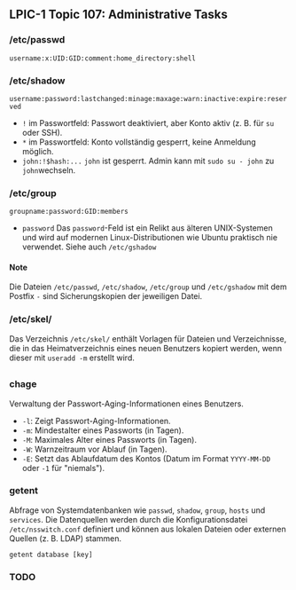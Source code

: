 ## LPIC-1 Topic 107: Administrative Tasks

### /etc/passwd
``
username:x:UID:GID:comment:home_directory:shell
``

### /etc/shadow
``
username:password:lastchanged:minage:maxage:warn:inactive:expire:reserved
``

- `!` im Passwortfeld: Passwort deaktiviert, aber Konto aktiv (z. B. für `su` oder SSH).
- `*` im Passwortfeld: Konto vollständig gesperrt, keine Anmeldung möglich.
- `john:!$hash:...` `john` ist gesperrt. Admin kann mit `sudo su - john` zu `john`wechseln.

### /etc/group
``
groupname:password:GID:members
``
- `password` Das `password`-Feld ist ein Relikt aus älteren UNIX-Systemen und wird auf modernen Linux-Distributionen wie Ubuntu praktisch nie verwendet. Siehe auch `/etc/gshadow`

#### Note
Die Dateien `/etc/passwd`, `/etc/shadow`, `/etc/group` und `/etc/gshadow` mit dem Postfix `-` sind Sicherungskopien der jeweiligen Datei.

### /etc/skel/

Das Verzeichnis `/etc/skel/` enthält Vorlagen für Dateien und Verzeichnisse, die in das Heimatverzeichnis eines neuen Benutzers kopiert werden, wenn dieser mit `useradd -m` erstellt wird.

##
### chage
Verwaltung der Passwort-Aging-Informationen eines Benutzers.

- `-l`: Zeigt Passwort-Aging-Informationen.
- `-m`: Mindestalter eines Passworts (in Tagen).
- `-M`: Maximales Alter eines Passworts (in Tagen).
- `-W`: Warnzeitraum vor Ablauf (in Tagen).
- `-E`: Setzt das Ablaufdatum des Kontos (Datum im Format `YYYY-MM-DD` oder `-1` für "niemals").

### getent
Abfrage von Systemdatenbanken wie `passwd`, `shadow`, `group`, `hosts` und `services`. Die Datenquellen werden durch die Konfigurationsdatei `/etc/nsswitch.conf` definiert und können aus lokalen Dateien oder externen Quellen (z. B. LDAP) stammen.

``getent database [key]``

### TODO

